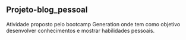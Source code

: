 ## Projeto-blog_pessoal
Atividade proposto pelo bootcamp Generation onde tem como objetivo desenvolver conhecimentos e mostrar habilidades pessoais.
